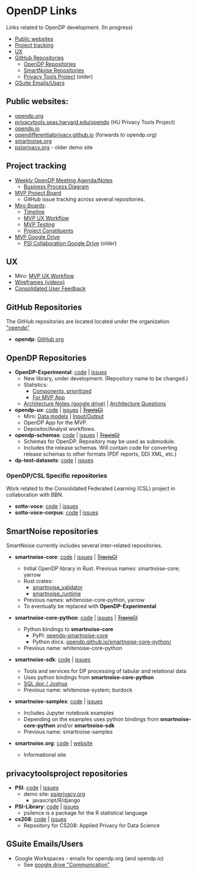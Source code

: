 # OpenDP Links

Links related to OpenDP development. (In progress)
- [Public websites](#public-websites)
- [Project tracking](#project-tracking)
- [UX](#ux)
- [GitHub Repositories](#github-repositories)
  - [OpenDP Repositories](#opendp-repositories)
  - [SmartNoise Repositories](#smartnoise-repositories)
  - [Privacy Tools Project](#privacytoolsproject-repositories) (older)
- [GSuite Emails/Users](#gsuite-emailsusers)

## Public websites:
- [opendp.org](https://opendp.org)
- [privacytools.seas.harvard.edu/opendp](https://privacytools.seas.harvard.edu/opendp) (HU Privacy Tools Project)
- [opendp.io](https://projects.iq.harvard.edu/opendp)
- [opendifferentialprivacy.github.io](http://pendifferentialprivacy.github.io) (forwards to opendp.org)
- [smartnoise.org](smartnoise.org)
- [psiprivacy.org](http://psiprivacy.org) - older demo site 


## Project tracking

- [Weekly OpenDP Meeting Agenda/Notes](https://docs.google.com/document/d/10M5EceKtSAWA0czgIpLYG2jxCbzgXyKxT0HQjqvFdlQ/edit)
  - [Business Process Diagram](https://drive.google.com/file/d/1YAWzwNVMiEtbBljdUe96dT9uPpYHJBqK/view)
- [MVP Project Board](https://github.com/orgs/opendp/projects/1)
  - GitHub issue tracking across several repositories.
- [Miro Boards](https://miro.com/):
  - [Timeline](https://miro.com/app/board/o9J_kiQ6j90=/)
  - [MVP UX Workflow](https://miro.com/app/board/o9J_kj6tycQ=/)
  - [MVP Testing](https://miro.com/app/board/o9J_kiOSrqU=/)
  - [Project Constituents](https://miro.com/app/board/o9J_kiAGSws=/)
- [MVP Google Drive](https://drive.google.com/drive/u/1/folders/0AHJNRfEnaIS2Uk9PVA)
  - [PSI Collaboration Google Drive](https://drive.google.com/drive/u/1/folders/0AL0Zu-Y8rawGUk9PVA) (older)

## UX
  - Miro: [MVP UX Workflow](https://miro.com/app/board/o9J_kj6tycQ=/)
  - [Wireframes (videos)](https://drive.google.com/drive/u/1/folders/1IFE8mmcCg4ROomP-ADWvdaZzJgutmgdj)
  - [Consolidated User Feedback](https://docs.google.com/presentation/d/1_BNWqttrkqzUCcubh5zYtLyir97Lj4lzBbS6SMz9QaE/edit#slide=id.p)

## GitHub Repositories

The GitHub repositories are located located under the organization ["opendp"](https://github.com/opendp)
- **opendp**: [GitHub org](https://github.com/opendp)


## OpenDP Repositories

  - **OpenDP-Experimental**: [code](https://github.com/opendp/OpenDP-Experimental) | [issues](https://github.com/opendp/OpenDP-Experimental/issues)
    - New library, under development. (Repository name to be changed.)
    - Statistics:
        - [Components, prioritized](https://docs.google.com/spreadsheets/d/132rAzbSDVCKqFZWeE-P8oOl9f23PzkvNwsrDV5LPkw4/edit#gid=0)
        - [For MVP App](https://docs.google.com/spreadsheets/d/1L-LWTf7PMZBbCuQxSbAFQkZKEtb6AgsK3qF6lwY_xrA/edit#gid=0)
    - [Architecture Notes (google drive)](https://drive.google.com/drive/u/1/folders/1KBLbpg8G2jGstaCCqWXYw0sf9F1IR6Rn) | [Architecture Questions](https://docs.google.com/document/d/11ZX0Zb3XxVQdtXrkgIf4pwiay-IiH0x8iaa5NpHRCWA/edit)
  - **opendp-ux**: [code](https://github.com/opendp/opendp-ux) | [issues](https://github.com/opendp/opendp-ux/issues) | ~~[TravisCI](https://travis-ci.com/github/opendp/opendp-ux)~~
    - Miro: [Data models](https://miro.com/app/board/o9J_kjGaN7E=/) | [Input/Output](https://miro.com/app/board/o9J_kiJHr4g=/)
    - OpenDP App for the MVP.
    - Depositor/Analyst workflows.
  - **opendp-schemas**: [code](https://github.com/opendp/opendp-schemas) | [issues](https://github.com/opendp/opendp-schemas/issues) | ~~[TravisCI](https://travis-ci.com/github/opendp/opendp-schemas)~~
    - Schemas for OpenDP. Repository may be used as submodule.
    - Includes the release schemas. Will contain code for converting release schemas to other formats (PDF reports, DDI XML, etc.)
  - **dp-test-datasets**: [code](https://github.com/opendp/dp-test-datasets) | [issues](https://github.com/opendp/dp-test-datasets/issues)

### OpenDP/CSL Specific repositories

Work related to the Consolidated Federated Learning (CSL) project in collaboration with BBN.

  - **sotto-voce**: [code](https://github.com/opendp/sotto-voce) | [issues](https://github.com/opendp/sotto-voce/issues) 
  - **sotto-voce-corpus**: [code](https://github.com/opendp/sotto-voce-corpus) | [issues](https://github.com//sotto-voce-corpus/issues) 
    
## SmartNoise repositories

SmartNoise currently includes several inter-related repositories.

  - **smartnoise-core**: [code](https://github.com/opendp/smartnoise-core) | [issues](https://github.com/opendp/smartnoise-core/issues) | ~~[TravisCI](https://travis-ci.com/github/opendp/smartnoise-core)~~
    - Initial OpenDP library in Rust. Previous names: smartnoise-core; yarrow
    - Rust crates:
        - [smartnoise_validator](https://crates.io/crates/smartnoise_validator)
        - [smartnoise_runtime](https://crates.io/crates/smartnoise_runtime)
    - Previous names: whitenoise-core-python, yarrow
    - To eventually be replaced with **OpenDP-Experimental**

  - **smartnoise-core-python**: [code](https://github.com/opendp/smartnoise-core-python) | [issues](https://github.com/opendp/smartnoise-core-python/issues) | ~~[TravisCI](https://travis-ci.com/github/opendp/smartnoise-core)~~
    - Python bindings to **smartnoise-core**
      - PyPI: [opendp-smartnoise-core](https://pypi.org/project/opendp-smartnoise-core/)
      - Python docs: [opendp.github.io/smartnoise-core-python/](https://opendp.github.io/smartnoise-core-python/)
    - Previous name: whitenoise-core-python
  - **smartnoise-sdk**: [code](https://github.com/opendp/smartnoise-sdk) | [issues](https://github.com/opendp/smartnoise-sdk/issues)
    - Tools and services for DP processing of tabular and relational data
    - Uses python bindings from **smartnoise-core-python**
    - [SQL doc / Joshua](https://drive.google.com/file/d/10kkPky_ZJjp-gkwNhiV7aCiUh35qfDqL/view)
    - Previous name: whitenoise-system; burdock
  - **smartnoise-samples**: [code](https://github.com/opendp/smartnoise-samples) | [issues](https://github.com/opendp/smartnoise-samples/issues)
    - Includes Jupyter notebook examples
    - Depending on the examples uses python bindings from **smartnoise-core-python** and/or **smartnoise-sdk**
    - Previous name: smartnoise-samples
  - **smartnoise.org**: [code](https://github.com/opendp/smartnoise.org) | [website](https://smartnoise.org)
    - Informational site

## privacytoolsproject repositories

  - **PSI**: [code](https://github.com/privacytoolsproject/PSI) | [issues](https://github.com/privacytoolsproject/PSI/issues) 
    - demo site: [psiprivacy.org](http://psiprivacy.org) 
        - javascript/R/django 
  - **PSI-Library**: [code](https://github.com/privacytoolsproject/PSI-Library) | [issues](https://github.com/privacytoolsproject/PSI-Library/issues)
    - psilence is a package for the R statistical language
  - **cs208**: [code](https://github.com/privacytoolsproject/cs208) | [issues](https://github.com/privacytoolsproject/cs208/issues)
    - Repository for CS208: Applied Privacy for Data Science


  
## GSuite Emails/Users

- Google Workspaces - emails for opendp.org (and opendp.io)
  - See [google drive "Communication"](https://drive.google.com/drive/u/0/folders/1gj-hpujPblEM0OoskJb-6RJ4TdoY3f8c)

